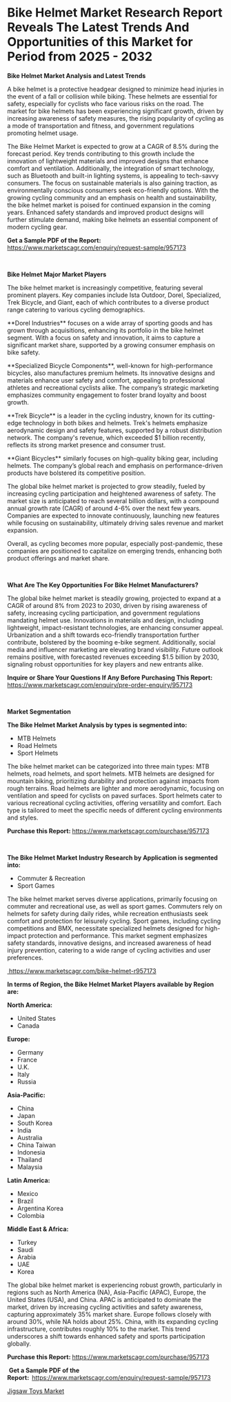 <p><h1>Bike Helmet Market Research Report Reveals The Latest Trends And Opportunities of this Market for Period from 2025 - 2032</h1></p><p><strong>Bike Helmet Market Analysis and Latest Trends</strong></p>
<p><p>A bike helmet is a protective headgear designed to minimize head injuries in the event of a fall or collision while biking. These helmets are essential for safety, especially for cyclists who face various risks on the road. The market for bike helmets has been experiencing significant growth, driven by increasing awareness of safety measures, the rising popularity of cycling as a mode of transportation and fitness, and government regulations promoting helmet usage.</p><p>The Bike Helmet Market is expected to grow at a CAGR of 8.5% during the forecast period. Key trends contributing to this growth include the innovation of lightweight materials and improved designs that enhance comfort and ventilation. Additionally, the integration of smart technology, such as Bluetooth and built-in lighting systems, is appealing to tech-savvy consumers. The focus on sustainable materials is also gaining traction, as environmentally conscious consumers seek eco-friendly options. With the growing cycling community and an emphasis on health and sustainability, the bike helmet market is poised for continued expansion in the coming years. Enhanced safety standards and improved product designs will further stimulate demand, making bike helmets an essential component of modern cycling gear.</p></p>
<p><strong>Get a Sample PDF of the Report:&nbsp;</strong> <a href="https://www.marketscagr.com/enquiry/request-sample/957173?utm_campaign=2041&utm_medium=2&utm_source=Github&utm_content=ia&utm_term=08022025&utm_id=bike-helmet">https://www.marketscagr.com/enquiry/request-sample/957173</a></p>
<p>&nbsp;</p>
<p><strong>Bike Helmet Major Market Players</strong></p>
<p><p>The bike helmet market is increasingly competitive, featuring several prominent players. Key companies include Ista Outdoor, Dorel, Specialized, Trek Bicycle, and Giant, each of which contributes to a diverse product range catering to various cycling demographics.</p><p>**Dorel Industries** focuses on a wide array of sporting goods and has grown through acquisitions, enhancing its portfolio in the bike helmet segment. With a focus on safety and innovation, it aims to capture a significant market share, supported by a growing consumer emphasis on bike safety.</p><p>**Specialized Bicycle Components**, well-known for high-performance bicycles, also manufactures premium helmets. Its innovative designs and materials enhance user safety and comfort, appealing to professional athletes and recreational cyclists alike. The company’s strategic marketing emphasizes community engagement to foster brand loyalty and boost growth.</p><p>**Trek Bicycle** is a leader in the cycling industry, known for its cutting-edge technology in both bikes and helmets. Trek's helmets emphasize aerodynamic design and safety features, supported by a robust distribution network. The company's revenue, which exceeded $1 billion recently, reflects its strong market presence and consumer trust.</p><p>**Giant Bicycles** similarly focuses on high-quality biking gear, including helmets. The company’s global reach and emphasis on performance-driven products have bolstered its competitive position.</p><p>The global bike helmet market is projected to grow steadily, fueled by increasing cycling participation and heightened awareness of safety. The market size is anticipated to reach several billion dollars, with a compound annual growth rate (CAGR) of around 4-6% over the next few years. Companies are expected to innovate continuously, launching new features while focusing on sustainability, ultimately driving sales revenue and market expansion. </p><p>Overall, as cycling becomes more popular, especially post-pandemic, these companies are positioned to capitalize on emerging trends, enhancing both product offerings and market share.</p></p>
<p>&nbsp;</p>
<p><strong>What Are The Key Opportunities For Bike Helmet Manufacturers?</strong></p>
<p><p>The global bike helmet market is steadily growing, projected to expand at a CAGR of around 8% from 2023 to 2030, driven by rising awareness of safety, increasing cycling participation, and government regulations mandating helmet use. Innovations in materials and design, including lightweight, impact-resistant technologies, are enhancing consumer appeal. Urbanization and a shift towards eco-friendly transportation further contribute, bolstered by the booming e-bike segment. Additionally, social media and influencer marketing are elevating brand visibility. Future outlook remains positive, with forecasted revenues exceeding $1.5 billion by 2030, signaling robust opportunities for key players and new entrants alike.</p></p>
<p><strong>Inquire or Share Your Questions If Any Before Purchasing This Report:</strong> <a href="https://www.marketscagr.com/enquiry/pre-order-enquiry/957173?utm_campaign=2041&utm_medium=2&utm_source=Github&utm_content=ia&utm_term=08022025&utm_id=bike-helmet">https://www.marketscagr.com/enquiry/pre-order-enquiry/957173</a></p>
<p>&nbsp;</p>
<p><strong>Market Segmentation</strong></p>
<p><strong>The Bike Helmet Market Analysis by types is segmented into:</strong></p>
<p><ul><li>MTB Helmets</li><li>Road Helmets</li><li>Sport Helmets</li></ul></p>
<p><p>The bike helmet market can be categorized into three main types: MTB helmets, road helmets, and sport helmets. MTB helmets are designed for mountain biking, prioritizing durability and protection against impacts from rough terrains. Road helmets are lighter and more aerodynamic, focusing on ventilation and speed for cyclists on paved surfaces. Sport helmets cater to various recreational cycling activities, offering versatility and comfort. Each type is tailored to meet the specific needs of different cycling environments and styles.</p></p>
<p><strong>Purchase this Report:&nbsp;</strong><a href="https://www.marketscagr.com/purchase/957173?utm_campaign=2041&utm_medium=2&utm_source=Github&utm_content=ia&utm_term=08022025&utm_id=bike-helmet">https://www.marketscagr.com/purchase/957173</a></p>
<p>&nbsp;</p>
<p><strong>The Bike Helmet Market Industry Research by Application is segmented into:</strong></p>
<p><ul><li>Commuter & Recreation</li><li>Sport Games</li></ul></p>
<p><p>The bike helmet market serves diverse applications, primarily focusing on commuter and recreational use, as well as sport games. Commuters rely on helmets for safety during daily rides, while recreation enthusiasts seek comfort and protection for leisurely cycling. Sport games, including cycling competitions and BMX, necessitate specialized helmets designed for high-impact protection and performance. This market segment emphasizes safety standards, innovative designs, and increased awareness of head injury prevention, catering to a wide range of cycling activities and user preferences.</p></p>
<p><a href="https://www.marketscagr.com/bike-helmet-r957173?utm_campaign=2041&utm_medium=2&utm_source=Github&utm_content=ia&utm_term=08022025&utm_id=bike-helmet">&nbsp;https://www.marketscagr.com/bike-helmet-r957173</a></p>
<p><strong>In terms of Region, the Bike Helmet Market Players available by Region are:</strong></p>
<p>
    <p> <strong> North America: </strong>
        <ul>
            <li>United States</li>
            <li>Canada</li>
        </ul>
        </p> 
    <p> <strong> Europe: </strong>
        <ul>
            <li>Germany</li>
            <li>France</li>
            <li>U.K.</li>
            <li>Italy</li>
            <li>Russia</li>
        </ul>
        </p> 
    <p> <strong> Asia-Pacific: </strong>
        <ul>
            <li>China</li>
            <li>Japan</li>
            <li>South Korea</li>
            <li>India</li>
            <li>Australia</li>
            <li>China Taiwan</li>
            <li>Indonesia</li>
            <li>Thailand</li>
            <li>Malaysia</li>
        </ul>
        </p> 
    <p> <strong> Latin America: </strong>
        <ul>
            <li>Mexico</li>
            <li>Brazil</li>
            <li>Argentina Korea</li>
            <li>Colombia</li>
        </ul>
        </p> 
    <p> <strong> Middle East & Africa: </strong>
        <ul>
            <li>Turkey</li>
            <li>Saudi</li>
            <li>Arabia</li>
            <li>UAE</li>
            <li>Korea</li>
        </ul>
    </p>
    </p>
<p><p>The global bike helmet market is experiencing robust growth, particularly in regions such as North America (NA), Asia-Pacific (APAC), Europe, the United States (USA), and China. APAC is anticipated to dominate the market, driven by increasing cycling activities and safety awareness, capturing approximately 35% market share. Europe follows closely with around 30%, while NA holds about 25%. China, with its expanding cycling infrastructure, contributes roughly 10% to the market. This trend underscores a shift towards enhanced safety and sports participation globally.</p></p>
<p><strong>Purchase this Report: </strong><a href="https://www.marketscagr.com/purchase/957173?utm_campaign=2041&utm_medium=2&utm_source=Github&utm_content=ia&utm_term=08022025&utm_id=bike-helmet">https://www.marketscagr.com/purchase/957173</a></p>
<p>&nbsp;<strong>Get a Sample PDF of the Report:&nbsp;&nbsp;</strong><a href="https://www.marketscagr.com/enquiry/request-sample/957173?utm_campaign=2041&utm_medium=2&utm_source=Github&utm_content=ia&utm_term=08022025&utm_id=bike-helmet">https://www.marketscagr.com/enquiry/request-sample/957173</a></p>
<p><strong></strong></p>
<p><p><a href="https://github.com/JakirUddin651/Market-Research-Report-List-1/blob/main/jigsaw-toys-market.md?utm_campaign=2041&utm_medium=2&utm_source=Github&utm_content=ia&utm_term=08022025&utm_id=bike-helmet">Jigsaw Toys Market</a></p></p>